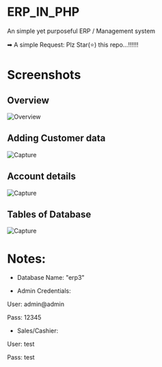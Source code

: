 # ERP_IN_PHP
An simple yet purposeful ERP / Management system

➡ A simple Request: Plz Star(⭐) this repo...!!!!!!

# Screenshots

## Overview
![Overview](https://user-images.githubusercontent.com/48137657/156916035-40f4a79f-6e6d-4509-ad7a-ccc348714dcc.PNG)

## Adding Customer data
![Capture](https://user-images.githubusercontent.com/48137657/156916091-ad5ef9a3-d167-4c7f-b33a-342546a50366.PNG)

## Account details
![Capture](https://user-images.githubusercontent.com/48137657/156916140-9f5872a6-8392-4c0d-aa50-3c9cdef96054.PNG)

## Tables of Database
![Capture](https://user-images.githubusercontent.com/48137657/156916254-c7cb1491-bc4a-4aea-8250-2cea9cea0562.PNG)

# Notes:
- Database Name: "erp3"

- Admin Credentials: 

User: admin@admin 

Pass: 12345

- Sales/Cashier:

User: test

Pass: test
